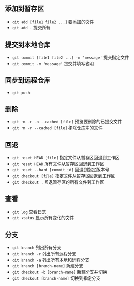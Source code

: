 ## 添加到暂存区
  * `git add [file1 file2 ...]`  要添加的文件
  * `git add .`  提交所有

## 提交到本地仓库
  * `git commit [file1 file2 ...] -m 'message'`  提交指定文件
  * `git commit -m 'message'` 提交并填写说明

## 同步到远程仓库
  * `git push`

## 删除
  * `git rm -r -n --cached [file]`  预览要删除的已提交文件
  * `git rm -r --cached [file]` 移除仓库中的文件

## 回退
  * `git reset HEAD [file]`  指定文件从暂存区回退到工作区
  * `git reset HEAD`  所有文件从暂存区回退到工作区
  * `git reset --hard [commit_id]`  回退到指定版本号
  * `git checkout [file]`  指定文件从暂存区回退到工作区
  * `git checkout .`  回退暂存区的所有文件到工作区

## 查看
  * `git log` 查看日志
  * `git status`  显示所有变化的文件

## 分支
  * `git branch`  列出所有分支
  * `git branch -r`  列出所有远程分支
  * `git branch -a`  列出所有本地和远程分支
  * `git branch [branch-name]`  新建分支
  * `git checkout -b [branch-name]` 新建分支并切换
  * `git checkout [branch-name]`  切换到指定分支